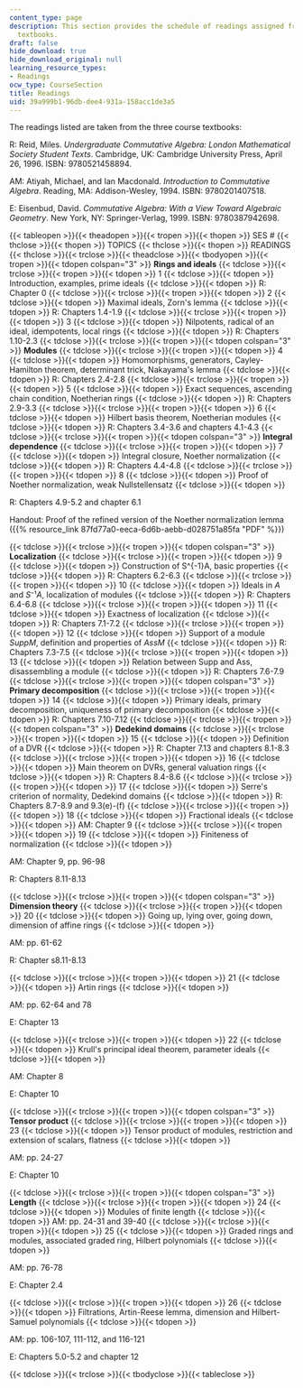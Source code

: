 ```yaml
---
content_type: page
description: This section provides the schedule of readings assigned from the course
  textbooks.
draft: false
hide_download: true
hide_download_original: null
learning_resource_types:
- Readings
ocw_type: CourseSection
title: Readings
uid: 39a999b1-96db-dee4-931a-158acc1de3a5
---
```

The readings listed are taken from the three course textbooks:

R: Reid, Miles. *Undergraduate Commutative Algebra: London Mathematical Society Student Texts*. Cambridge, UK: Cambridge University Press, April 26, 1996. ISBN: 9780521458894.

AM: Atiyah, Michael, and Ian Macdonald. *Introduction to Commutative Algebra*. Reading, MA: Addison-Wesley, 1994. ISBN: 9780201407518.

E: Eisenbud, David. *Commutative Algebra: With a View Toward Algebraic Geometry*. New York, NY: Springer-Verlag, 1999. ISBN: 9780387942698.

{{< tableopen >}}{{< theadopen >}}{{< tropen >}}{{< thopen >}}
SES #
{{< thclose >}}{{< thopen >}}
TOPICS
{{< thclose >}}{{< thopen >}}
READINGS
{{< thclose >}}{{< trclose >}}{{< theadclose >}}{{< tbodyopen >}}{{< tropen >}}{{< tdopen colspan="3" >}}
**Rings and ideals**
{{< tdclose >}}{{< trclose >}}{{< tropen >}}{{< tdopen >}}
1
{{< tdclose >}}{{< tdopen >}}
Introduction, examples, prime ideals
{{< tdclose >}}{{< tdopen >}}
R: Chapter 0
{{< tdclose >}}{{< trclose >}}{{< tropen >}}{{< tdopen >}}
2
{{< tdclose >}}{{< tdopen >}}
Maximal ideals, Zorn's lemma
{{< tdclose >}}{{< tdopen >}}
R: Chapters 1.4-1.9
{{< tdclose >}}{{< trclose >}}{{< tropen >}}{{< tdopen >}}
3
{{< tdclose >}}{{< tdopen >}}
Nilpotents, radical of an ideal, idempotents, local rings
{{< tdclose >}}{{< tdopen >}}
R: Chapters 1.10-2.3
{{< tdclose >}}{{< trclose >}}{{< tropen >}}{{< tdopen colspan="3" >}}
**Modules**
{{< tdclose >}}{{< trclose >}}{{< tropen >}}{{< tdopen >}}
4
{{< tdclose >}}{{< tdopen >}}
Homomorphisms, generators, Cayley-Hamilton theorem, determinant trick, Nakayama's lemma
{{< tdclose >}}{{< tdopen >}}
R: Chapters 2.4-2.8
{{< tdclose >}}{{< trclose >}}{{< tropen >}}{{< tdopen >}}
5
{{< tdclose >}}{{< tdopen >}}
Exact sequences, ascending chain condition, Noetherian rings
{{< tdclose >}}{{< tdopen >}}
R: Chapters 2.9-3.3
{{< tdclose >}}{{< trclose >}}{{< tropen >}}{{< tdopen >}}
6
{{< tdclose >}}{{< tdopen >}}
Hilbert basis theorem, Noetherian modules
{{< tdclose >}}{{< tdopen >}}
R: Chapters 3.4-3.6 and chapters 4.1-4.3
{{< tdclose >}}{{< trclose >}}{{< tropen >}}{{< tdopen colspan="3" >}}
**Integral dependence**
{{< tdclose >}}{{< trclose >}}{{< tropen >}}{{< tdopen >}}
7
{{< tdclose >}}{{< tdopen >}}
Integral closure, Noether normalization
{{< tdclose >}}{{< tdopen >}}
R: Chapters 4.4-4.8
{{< tdclose >}}{{< trclose >}}{{< tropen >}}{{< tdopen >}}
8
{{< tdclose >}}{{< tdopen >}}
Proof of Noether normalization, weak Nullstellensatz
{{< tdclose >}}{{< tdopen >}}

R: Chapters 4.9-5.2 and chapter 6.1

Handout: Proof of the refined version of the Noether normalization lemma ({{% resource_link 87fd77a0-eeca-6d6b-aebb-d028751a85fa "PDF" %}})

{{< tdclose >}}{{< trclose >}}{{< tropen >}}{{< tdopen colspan="3" >}}
**Localization**
{{< tdclose >}}{{< trclose >}}{{< tropen >}}{{< tdopen >}}
9
{{< tdclose >}}{{< tdopen >}}
Construction of S^{-1}A, basic properties
{{< tdclose >}}{{< tdopen >}}
R: Chapters 6.2-6.3
{{< tdclose >}}{{< trclose >}}{{< tropen >}}{{< tdopen >}}
10
{{< tdclose >}}{{< tdopen >}}
Ideals in *A* and *S*⁻¹*A*, localization of modules
{{< tdclose >}}{{< tdopen >}}
R: Chapters 6.4-6.8
{{< tdclose >}}{{< trclose >}}{{< tropen >}}{{< tdopen >}}
11
{{< tdclose >}}{{< tdopen >}}
Exactness of localization
{{< tdclose >}}{{< tdopen >}}
R: Chapters 7.1-7.2
{{< tdclose >}}{{< trclose >}}{{< tropen >}}{{< tdopen >}}
12
{{< tdclose >}}{{< tdopen >}}
Support of a module *SuppM*, definition and properties of *AssM*
{{< tdclose >}}{{< tdopen >}}
R: Chapters 7.3-7.5
{{< tdclose >}}{{< trclose >}}{{< tropen >}}{{< tdopen >}}
13
{{< tdclose >}}{{< tdopen >}}
Relation between Supp and Ass, disassembling a module
{{< tdclose >}}{{< tdopen >}}
R: Chapters 7.6-7.9
{{< tdclose >}}{{< trclose >}}{{< tropen >}}{{< tdopen colspan="3" >}}
**Primary decomposition**
{{< tdclose >}}{{< trclose >}}{{< tropen >}}{{< tdopen >}}
14
{{< tdclose >}}{{< tdopen >}}
Primary ideals, primary decomposition, uniqueness of primary decomposition
{{< tdclose >}}{{< tdopen >}}
R: Chapters 7.10-7.12
{{< tdclose >}}{{< trclose >}}{{< tropen >}}{{< tdopen colspan="3" >}}
**Dedekind domains**
{{< tdclose >}}{{< trclose >}}{{< tropen >}}{{< tdopen >}}
15
{{< tdclose >}}{{< tdopen >}}
Definition of a DVR
{{< tdclose >}}{{< tdopen >}}
R: Chapter 7.13 and chapters 8.1-8.3
{{< tdclose >}}{{< trclose >}}{{< tropen >}}{{< tdopen >}}
16
{{< tdclose >}}{{< tdopen >}}
Main theorem on DVRs, general valuation rings
{{< tdclose >}}{{< tdopen >}}
R: Chapters 8.4-8.6
{{< tdclose >}}{{< trclose >}}{{< tropen >}}{{< tdopen >}}
17
{{< tdclose >}}{{< tdopen >}}
Serre's criterion of normality, Dedekind domains
{{< tdclose >}}{{< tdopen >}}
R: Chapters 8.7-8.9 and 9.3(e)-(f)
{{< tdclose >}}{{< trclose >}}{{< tropen >}}{{< tdopen >}}
18
{{< tdclose >}}{{< tdopen >}}
Fractional ideals
{{< tdclose >}}{{< tdopen >}}
AM: Chapter 9
{{< tdclose >}}{{< trclose >}}{{< tropen >}}{{< tdopen >}}
19
{{< tdclose >}}{{< tdopen >}}
Finiteness of normalization
{{< tdclose >}}{{< tdopen >}}

AM: Chapter 9, pp. 96-98

R: Chapters 8.11-8.13

{{< tdclose >}}{{< trclose >}}{{< tropen >}}{{< tdopen colspan="3" >}}
**Dimension theory**
{{< tdclose >}}{{< trclose >}}{{< tropen >}}{{< tdopen >}}
20
{{< tdclose >}}{{< tdopen >}}
Going up, lying over, going down, dimension of affine rings
{{< tdclose >}}{{< tdopen >}}

AM: pp. 61-62

R: Chapter s8.11-8.13

{{< tdclose >}}{{< trclose >}}{{< tropen >}}{{< tdopen >}}
21
{{< tdclose >}}{{< tdopen >}}
Artin rings
{{< tdclose >}}{{< tdopen >}}

AM: pp. 62-64 and 78

E: Chapter 13

{{< tdclose >}}{{< trclose >}}{{< tropen >}}{{< tdopen >}}
22
{{< tdclose >}}{{< tdopen >}}
Krull's principal ideal theorem, parameter ideals
{{< tdclose >}}{{< tdopen >}}

AM: Chapter 8

E: Chapter 10

{{< tdclose >}}{{< trclose >}}{{< tropen >}}{{< tdopen colspan="3" >}}
**Tensor product**
{{< tdclose >}}{{< trclose >}}{{< tropen >}}{{< tdopen >}}
23
{{< tdclose >}}{{< tdopen >}}
Tensor product of modules, restriction and extension of scalars, flatness
{{< tdclose >}}{{< tdopen >}}

AM: pp. 24-27

E: Chapter 10

{{< tdclose >}}{{< trclose >}}{{< tropen >}}{{< tdopen colspan="3" >}}
**Length**
{{< tdclose >}}{{< trclose >}}{{< tropen >}}{{< tdopen >}}
24
{{< tdclose >}}{{< tdopen >}}
Modules of finite length
{{< tdclose >}}{{< tdopen >}}
AM: pp. 24-31 and 39-40
{{< tdclose >}}{{< trclose >}}{{< tropen >}}{{< tdopen >}}
25
{{< tdclose >}}{{< tdopen >}}
Graded rings and modules, associated graded ring, Hilbert polynomials
{{< tdclose >}}{{< tdopen >}}

AM: pp. 76-78

E: Chapter 2.4

{{< tdclose >}}{{< trclose >}}{{< tropen >}}{{< tdopen >}}
26
{{< tdclose >}}{{< tdopen >}}
Filtrations, Artin-Reese lemma, dimension and Hilbert-Samuel polynomials
{{< tdclose >}}{{< tdopen >}}

AM: pp. 106-107, 111-112, and 116-121

E: Chapters 5.0-5.2 and chapter 12

{{< tdclose >}}{{< trclose >}}{{< tbodyclose >}}{{< tableclose >}}
